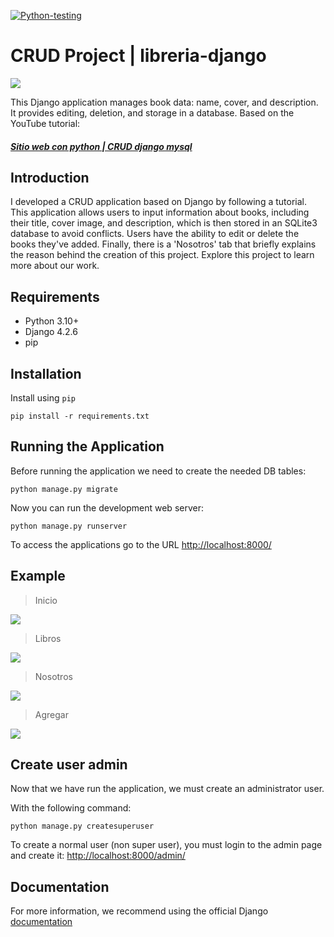 [![Python-testing](https://github.com/RodriCamio/libreria-django/actions/workflows/libreria.yml/badge.svg)](https://github.com/RodriCamio/libreria-django/actions/workflows/libreria.yml)

# CRUD Project | libreria-django
![](https://external-content.duckduckgo.com/iu/?u=https%3A%2F%2Flh6.googleusercontent.com%2FrU8dZ0x67y63AeujFhM79UG_I3ZagEqTmDffagrUVuBI5eXPHtW2Z7zP1KU1MLKtl0wU5eNS_QHU-9v3GUJgxlKYeAR1yKADY8xCj7xMrpL8z9Rr2Zde9_OGsmXTigvBr7DEWggV&f=1&nofb=1&ipt=41d6511b408e152125a5e68a606e2dfe7392ddccfb51cfcfae620f97e4b4412f&ipo=images)

This Django application manages book data: name, cover, and description. It provides editing, deletion, and storage in a database.
Based on the YouTube tutorial: 
##### [Sitio web con python | CRUD django mysql](https://www.youtube.com/watch?v=ezIj71CX944&t=3089s "Sitio web con python | CRUD django mysql")


## Introduction
I developed a CRUD application based on Django by following a tutorial. This application allows users to input information about books, including their title, cover image, and description, which is then stored in an SQLite3 database to avoid conflicts. Users have the ability to edit or delete the books they've added. Finally, there is a 'Nosotros' tab that briefly explains the reason behind the creation of this project. Explore this project to learn more about our work.

## Requirements
- Python 3.10+
- Django 4.2.6
- pip 

## Installation
Install using `pip`
```
pip install -r requirements.txt
```
## Running the Application

Before running the application we need to create the needed DB tables:

    python manage.py migrate

Now you can run the development web server:

    python manage.py runserver

To access the applications go to the URL <http://localhost:8000/>

## Example

> Inicio

![](https://i.postimg.cc/nc7Yhc12/inicio.png)

> Libros

![](https://i.postimg.cc/3xzTC1GY/Libros.png)

> Nosotros

![](https://i.postimg.cc/Qtx0BGMt/Nosotros.png)

> Agregar

![](https://i.postimg.cc/4yj5FYQ7/Agregar.png)

## Create user admin

Now that we have run the application, we must create an administrator user.

With the following command:

``` 
python manage.py createsuperuser 
```

To create a normal user (non super user), you must login to the admin page and
create it: <http://localhost:8000/admin/>

## Documentation

For more information, we recommend using the official Django [documentation](https://docs.djangoproject.com/en/4.2/)
